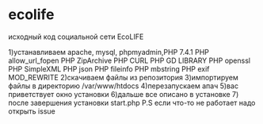 # ecolife
исходный код социальной сети EcoLIFE

1)устанавливаем apache, mysql, phpmyadmin,PHP 7.4.1
PHP allow_url_fopen 
PHP ZipArchive 
PHP CURL
PHP GD LIBRARY
PHP openssl
PHP SimpleXML
PHP json
PHP fileinfo
PHP mbstring
PHP exif
MOD_REWRITE 
2)скачиваем файлы из репозитория
3)импортируем файлы в директорию /var/www/htdocs
4)перезапускаем апач
5)вас приветствует окно установки 
6)дальше все описано в установке
7) после завершения установки start.php 
P.S если что-то не работает надо открыть issue 
